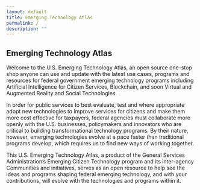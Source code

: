 ```yaml
---
layout: default
title: Emerging Technology Atlas
permalink: /
description: ""
---
```



<h2>Emerging Technology Atlas</h2>

<p dir="ltr">Welcome to the U.S. Emerging Technology Atlas, an open source one-stop shop anyone can use and update with the latest use cases, programs and resources for federal government emerging technology programs including Artificial Intelligence for Citizen Services, Blockchain, and soon Virtual and Augmented Reality and Social Technologies. 

In order for public services to best evaluate, test and where appropriate adopt new technologies to improve services for citizens and make them more cost effective for taxpayers, federal agencies must collaborate more openly with the U.S. businesses, policymakers and innovators who are critical to building transformational technology programs. By their nature, however, emerging technologies evolve at a pace faster than traditional programs develop, which requires us to find new ways of working together. 

This U.S. Emerging Technology Atlas, a product of the General Services Administration’s Emerging Citizen Technology program and its inter-agency Communities and initiatives, serves as an open resource to help see the ideas and programs shaping federal emerging technology, and with your contributions, will evolve with the technologies and programs within it. 


